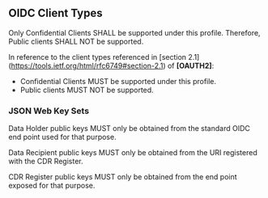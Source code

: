## OIDC Client Types
Only Confidential Clients SHALL be supported under this profile. Therefore, Public clients SHALL NOT be supported.

In reference to the client types referenced in [section 2.1] (https://tools.ietf.org/html/rfc6749#section-2.1) of **[OAUTH2]**:

- Confidential Clients MUST be supported under this profile.
- Public clients MUST NOT be supported.

### JSON Web Key Sets

Data Holder public keys MUST only be obtained from the standard OIDC end point used for that purpose.

Data Recipient public keys MUST only be obtained from the URI registered with the CDR Register.

CDR Register public keys MUST only be obtained from the end point exposed for that purpose.
